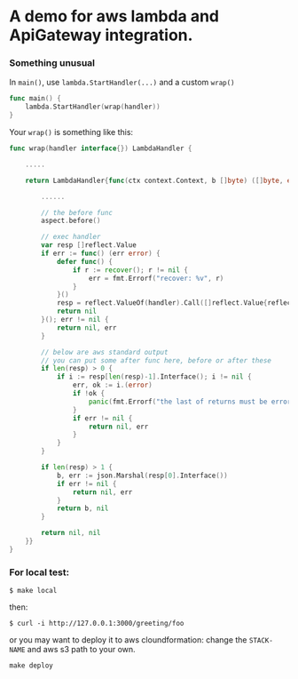 # A demo for aws lambda and ApiGateway integration.

### Something unusual

In `main()`, use `lambda.StartHandler(...)` and a custom `wrap()`
~~~go
func main() {
	lambda.StartHandler(wrap(handler))
}
~~~

Your `wrap()` is something like this:
~~~go
func wrap(handler interface{}) LambdaHandler {

	.....

	return LambdaHandler{func(ctx context.Context, b []byte) ([]byte, error) {

		......

		// the before func
		aspect.before()

		// exec handler
		var resp []reflect.Value
		if err := func() (err error) {
			defer func() {
				if r := recover(); r != nil {
					err = fmt.Errorf("recover: %v", r)
				}
			}()
			resp = reflect.ValueOf(handler).Call([]reflect.Value{reflect.ValueOf(ctx), args})
			return nil
		}(); err != nil {
			return nil, err
		}

		// below are aws standard output
		// you can put some after func here, before or after these
		if len(resp) > 0 {
			if i := resp[len(resp)-1].Interface(); i != nil {
				err, ok := i.(error)
				if !ok {
					panic(fmt.Errorf("the last of returns must be error, got %+v", i))
				}
				if err != nil {
					return nil, err
				}
			}
		}

		if len(resp) > 1 {
			b, err := json.Marshal(resp[0].Interface())
			if err != nil {
				return nil, err
			}
			return b, nil
		}

		return nil, nil
	}}
}
~~~

### For local test:

```
$ make local
```

then:
```
$ curl -i http://127.0.0.1:3000/greeting/foo
```

or you may want to deploy it to aws cloundformation:
change the `STACK-NAME` and aws s3 path to your own.
```
make deploy
```
